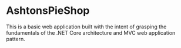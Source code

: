 # AshtonsPieShop

This is a basic web application built with the intent of grasping the fundamentals of the .NET Core architecture and MVC web application pattern.
